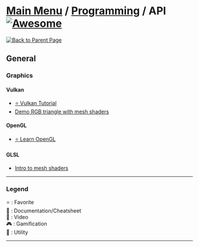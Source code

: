 # [Main Menu](../README.md) / [Programming](index.md) / API [![Awesome](https://awesome.re/badge-flat.svg)](https://awesome.re)

[![Back to Parent Page](https://img.shields.io/badge/-Back_to_Parent_Page-blue?style=for-the-badge)](index.md)

## General

### Graphics

#### Vulkan
- [:star: Vulkan Tutorial](https://vulkan-tutorial.com/)
- [Demo RGB triangle with mesh shaders](https://www.geeks3d.com/hacklab/20200515/demo-rgb-triangle-with-mesh-shaders-in-vulkan/)

#### OpenGL
- [:star: Learn OpenGL](https://learnopengl.com/)

#### GLSL
- [Intro to mesh shaders](https://www.geeks3d.com/20200519/introduction-to-mesh-shaders-opengl-and-vulkan/)

---

### Legend
:star: : Favorite\
:book: : Documentation/Cheatsheet\
:movie_camera: : Video\
:video_game: : Gamification\
:wrench: : Utility

---
